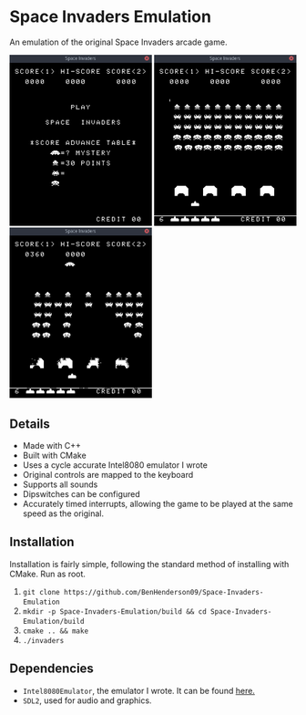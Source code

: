 # Space Invaders Emulation
An emulation of the original Space Invaders arcade game.

<img src="screenshots/attract_mode_home.png" width="250"> <img src="screenshots/attract_mode_demo.png" width="250"> <img src="screenshots/spaceship_flying.png" width="250">

## Details
 - Made with C++
 - Built with CMake
 - Uses a cycle accurate Intel8080 emulator I wrote 
 - Original controls are mapped to the keyboard
 - Supports all sounds
 - Dipswitches can be configured
 - Accurately timed interrupts, allowing the game to be played at the same
    speed as the original.
 
 ## Installation
 Installation is fairly simple, following the standard method of installing with CMake. Run as root.
 1. `git clone https://github.com/BenHenderson09/Space-Invaders-Emulation`
 2. `mkdir -p Space-Invaders-Emulation/build && cd Space-Invaders-Emulation/build`
 3. `cmake .. && make`
 4. `./invaders`
 
 ## Dependencies
 - `Intel8080Emulator`, the emulator I wrote. It can be found [here.](https://github.com/BenHenderson09/Intel-8080-Emulator)
 - `SDL2`, used for audio and graphics.
 